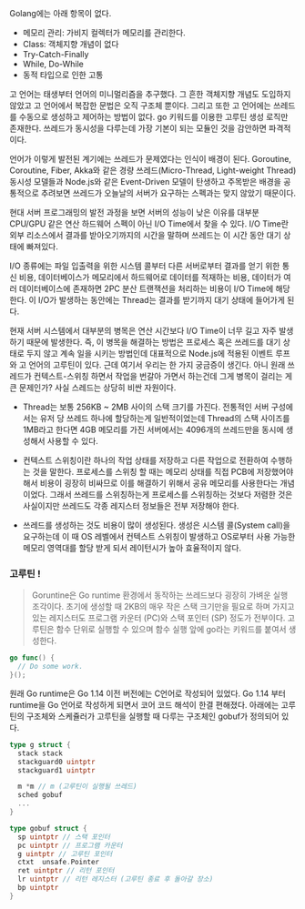 Golang에는 아래 항목이 없다.

- 메모리 관리: 가비지 컬렉터가 메모리를 관리한다.
- Class: 객체지향 개념이 없다
- Try-Catch-Finally
- While, Do-While
- 동적 타입으로 인한 고통

고 언어는 태생부터 언어의 미니멀리즘을 추구했다. 그 흔한 객체지향 개념도 도입하지 않았고 고 언어에서 복잡한 문법은 오직 구조체 뿐이다. 그리고 또한 고 언어에는 쓰레드를 수동으로 생성하고 제어하는 방법이 없다. go 키워드를 이용한 고루틴 생성 로직만 존재한다. 쓰레드가 동시성을 다루는데 가장 기본이 되는 모듈인 것을 감안하면 파격적이다.

언어가 이렇게 발전된 계기에는 쓰레드가 문제였다는 인식이 배경이 된다. Goroutine, Coroutine, Fiber, Akka와 같은 경량 쓰레드(Micro-Thread, Light-weight Thread) 동시성 모델들과 Node.js와 같은 Event-Driven 모델이 탄생하고 주목받은 배경을 공통적으로 추려보면 쓰레드가 오늘날의 서버가 요구하는 스펙과는 맞지 않았기 때문이다.

현대 서버 프로그래밍의 발전 과정을 보면 서버의 성능이 낮은 이유를 대부분 CPU/GPU 같은 연산 하드웨어 스펙이 아닌 I/O Time에서 찾을 수 있다. I/O Time란 외부 리소스에서 결과를 받아오기까지의 시간을 말하며 쓰레드는 이 시간 동안 대기 상태에 빠져있다.

I/O 종류에는 파일 입출력을 위한 시스템 콜부터 다른 서버로부터 결과를 얻기 위한 통신 비용, 데이터베이스가 메모리에서 하드웨어로 데이터를 적재하는 비용, 데이터가 여러 데이터베이스에 존재하면 2PC 분산 트랜잭션을 처리하는 비용이 I/O Time에 해당한다. 이 I/O가 발생하는 동안에는 Thread는 결과를 받기까지 대기 상태에 들어가게 된다.

현재 서버 시스템에서 대부분의 병목은 연산 시간보다 I/O Time이 너무 길고 자주 발생하기 때문에 발생한다. 즉, 이 병목을 해결하는 방법은 프로세스 혹은 쓰레드를 대기 상태로 두지 않고 계속 일을 시키는 방법인데 대표적으로 Node.js에 적용된 이벤트 루프와 고 언어의 고루틴이 있다. 근데 여기서 우리는 한 가지 궁금증이 생긴다. 아니 원래 쓰레드가 컨텍스트-스위칭 하면서 작업을 번갈아 가면서 하는건데 그게 병목이 걸리는 게 큰 문제인가? 사실 스레드는 상당히 비싼 자원이다.

- Thread는 보통 256KB ~ 2MB 사이의 스택 크기를 가진다. 전통적인 서버 구성에서는 유저 당 쓰레드 하나에 할당하는게 일반적이었는데 Thread의 스택 사이즈를 1MB라고 한다면 4GB 메모리를 가진 서버에서는 4096개의 쓰레드만을 동시에 생성해서 사용할 수 있다.

- 컨텍스트 스위칭이란 하나의 작업 상태를 저장하고 다른 작업으로 전환하여 수행하는 것을 말한다. 프로세스를 스위칭 할 때는 메모리 상태를 직접 PCB에 저장했어야 해서 비용이 굉장히 비싸므로 이를 해결하기 위해서 공유 메모리를 사용한다는 개념이었다. 그래서 쓰레드를 스위칭하는게 프로세스를 스위칭하는 것보다 저렴한 것은 사실이지만 쓰레드도 각종 레지스터 정보들은 전부 저장해야 한다.

- 쓰레드를 생성하는 것도 비용이 많이 생성된다. 생성은 시스템 콜(System call)을 요구하는데 이 때 OS 레벨에서 컨텍스트 스위칭이 발생하고 OS로부터 사용 가능한 메모리 영역대를 할당 받게 되서 레이턴시가 높아 효율적이지 않다.

### 고루틴 !

> Goruntine은 Go runtime 환경에서 동작하는 쓰레드보다 굉장히 가벼운 실행 조각이다. 초기에 생성할 때 2KB의 매우 작은 스택 크기만을 필요로 하며 가지고 있는 레지스터도 프로그램 카운터 (PC)와 스택 포인터 (SP) 정도가 전부이다. 고루틴은 함수 단위로 실행할 수 있으며 함수 실행 앞에 go라는 키워드를 붙여서 생성한다.

```go
go func() {
  // Do some work.
}();
```

원래 Go runtime은 Go 1.14 이전 버전에는 C언어로 작성되어 있었다. Go 1.14 부터 runtime을 Go 언어로 작성하게 되면서 코어 코드 해석이 한결 편해졌다. 아래에는 고루틴의 구조체와 스케쥴러가 고루틴을 실행할 때 다루는 구조체인 gobuf가 정의되어 있다.

```go
type g struct {
  stack stack
  stackguard0 uintptr
  stackguard1 uintptr

  m *m // m (고루틴이 실행될 쓰레드)
  sched gobuf
  ...
}

type gobuf struct {
  sp uintptr // 스택 포인터
  pc uintptr // 프로그램 카운터
  g uintptr // 고루틴 포인터
  ctxt  unsafe.Pointer
  ret uintptr // 리턴 포인터
  lr uintptr // 리턴 레지스터 (고루틴 종료 후 돌아갈 장소)
  bp uintptr
}
```
